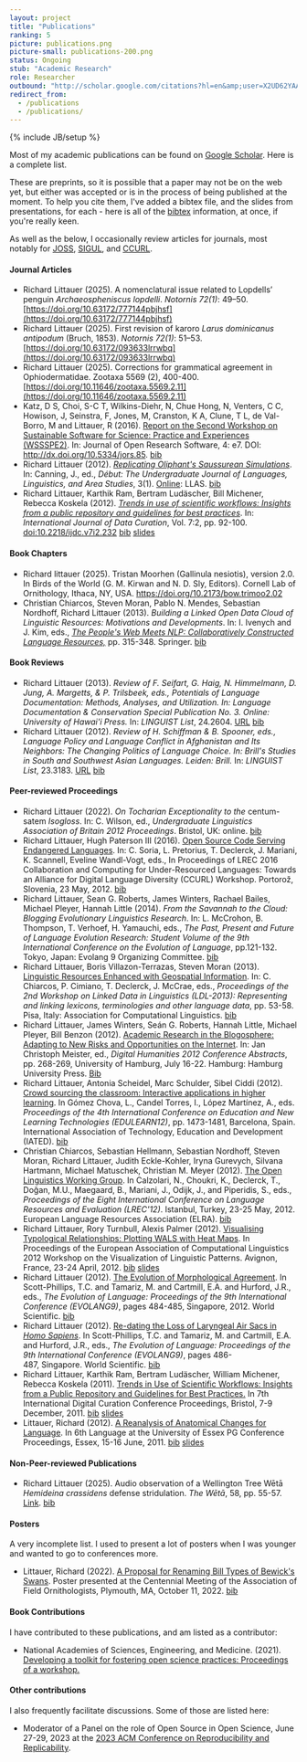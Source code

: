 ```yaml
---
layout: project
title: "Publications"
ranking: 5
picture: publications.png
picture-small: publications-200.png
status: Ongoing
stub: "Academic Research"
role: Researcher
outbound: "http://scholar.google.com/citations?hl=en&amp;user=X2UD62YAAAAJ"
redirect_from:
  - /publications
  - /publications/
---
```

{% include JB/setup %}

Most of my academic publications can be found on [Google Scholar](http://scholar.google.com/citations?hl=en&amp;user=X2UD62YAAAAJ). Here is a complete list.

These are preprints, so it is possible that a paper may not be on the web yet, but either was accepted or is in the process of being published at the moment. To help you cite them, I've added a bibtex file, and the slides from presentations, for each - here is all of the [bibtex](https://www.burntfen.com/publications/bib/publications.bib) information, at once, if you're really keen.

As well as the below, I occasionally review articles for journals, most notably for [JOSS](https://joss.theoj.org/), [SIGUL](http://www.elra.info/en/sig/sigul/), and [CCURL](http://sltu-ccurl-2020.ilc.cnr.it/).

#### Journal Articles

* Richard Littauer (2025). A nomenclatural issue related to Lopdells’ penguin *Archaeospheniscus lopdelli*. *Notornis 72(1)*: 49–50. [https://doi.org/10.63172/777144pbjhsf](https://doi.org/10.63172/777144pbjhsf)
* Richard Littauer (2025). First revision of karoro *Larus dominicanus antipodum* (Bruch, 1853). *Notornis 72(1)*: 51–53. [https://doi.org/10.63172/093633lrrwbq](https://doi.org/10.63172/093633lrrwbq)
* Richard Littauer (2025). Corrections for grammatical agreement in Ophiodermatidae. Zootaxa 5569 (2), 400-400. [https://doi.org/10.11646/zootaxa.5569.2.11](https://doi.org/10.11646/zootaxa.5569.2.11)
* Katz, D S, Choi, S-C T, Wilkins-Diehr, N, Chue Hong, N, Venters, C C, Howison, J, Seinstra, F, Jones, M, Cranston, K A, Clune, T L, de Val-Borro, M and Littauer, R (2016). [Report on the Second Workshop on Sustainable Software for Science: Practice and Experiences (WSSSPE2)](http://dx.doi.org/10.5334/jors.85). In: Journal of Open Research Software, 4: e7. DOI: http://dx.doi.org/10.5334/jors.85. [bib](https://www.burntfen.com/publications/bib/wssspe2.bib)
* Richard Littauer (2012). [_Replicating Oliphant's Saussurean Simulations_](https://www.burntfen.com/publications/LittDebut.pdf). In: Canning, J., ed., _Début: The Undergraduate Journal of Languages, Linguistics, and Area Studies_, 3(1). [Online](http://www.studyinglanguages.ac.uk/student\_voices/debut\_autumn\_2012): LLAS. [bib](https://www.burntfen.com/publications/bib/LittDebut.bib)
* Richard Littauer, Karthik Ram, Bertram Ludäscher, Bill Michener, Rebecca Koskela (2012). [_Trends in use of scientific workflows: Insights from a public repository and guidelines for best practices_](http://ijdc.net/index.php/ijdc/article/download/222/291). In: _International Journal of Data Curation_, Vol. 7:2, pp. 92-100. [doi:10.2218/ijdc.v7i2.232](http://ijdc.net/index.php/ijdc/article/view/222) [bib](https://www.burntfen.com/publications/bib/LittIJDC.bib) [slides](https://www.slideshare.net/RichLitt/trends-in-use-of-scientific-workflows-insights-from-a-public-repository-and-recommendations-for-best-practices)

#### Book Chapters

* Richard littauer (2025). Tristan Moorhen (Gallinula nesiotis), version 2.0. In Birds of the World (G. M. Kirwan and N. D. Sly, Editors). Cornell Lab of Ornithology, Ithaca, NY, USA. https://doi.org/10.2173/bow.trimoo2.02
* Christian Chiarcos, Steven Moran, Pablo N. Mendes, Sebastian Nordhoff, Richard Littauer (2013). _Building a Linked Open Data Cloud of Linguistic Resources: Motivations and Developments_. In: I. Ivenych and J. Kim, eds., [_The People's Web Meets NLP: Collaboratively Constructed Language Resources,_](http://www.springer.com/education+%26+language/linguistics/book/978-3-642-35084-9) pp. 315-348. Springer. [bib](https://www.burntfen.com/publications/bib/ChiarcosLOD.bib)

#### Book Reviews

* Richard Littauer (2013). _Review of F. Seifart, G. Haig, N. Himmelmann, D. Jung, A. Margetts, & P. Trilsbeek, eds., Potentials of Language Documentation: Methods, Analyses, and Utilization. In: Language Documentation & Conservation Special Publication No. 3. Online: University of Hawai'i Press._ In: _LINGUIST List_, 24.2604. [URL](http://linguistlist.org/pubs/reviews/get-review.cfm?SubID=12670360) [bib](https://www.burntfen.com/publications/bib/LittLinguist2013.bib)
* Richard Littauer (2012). _Review of H. Schiffman & B. Spooner, eds., Language Policy and Language Conflict in Afghanistan and Its Neighbors: The Changing Politics of Language Choice. In: Brill's Studies in South and Southwest Asian Languages. Leiden: Brill._ In: _LINGUIST List_, 23.3183. [URL](http://linguistlist.org/pubs/reviews/get-review.cfm?SubID=4553348) [bib](https://www.burntfen.com/publications/bib/LittLinguist.bib)

#### Peer-reviewed Proceedings

* Richard Littauer (2022). *On Tocharian Exceptionality to the* centum-satem *Isogloss*. In: C. Wilson, ed., *Undergraduate Linguistics Association of Britain 2012 Proceedings*. Bristol, UK: online. [bib](https://www.burntfen.com/publications/bib/LittULAB.bib)
* Richard Littauer, Hugh Paterson III (2016). [Open Source Code Serving Endangered Languages](https://github.com/RichardLitt/endangered-languages/raw/master/paper/Open%20Source%20Code%20Serving%20Endangered%20Languages.pdf). In: C. Soria, L. Pretorius, T. Declerck, J. Mariani, K. Scannell, Eveline Wandl-Vogt, eds., In Proceedings of LREC 2016 Collaboration and Computing for Under-Resourced Languages: Towards an Alliance for Digital Language Diversity (CCURL) Workshop. Portorož, Slovenia, 23 May, 2012. [bib](https://www.burntfen.com/publications/bib/CCURL.bib)
* Richard Littauer, Sean G. Roberts, James Winters, Rachael Bailes, Michael Pleyer, Hannah Little (2014). *From the Savannah to the Cloud: Blogging Evolutionary Linguistics Research*. In: L. McCrohon, B. Thompson, T. Verhoef, H. Yamauchi, eds., *The Past, Present and Future of Language Evolution Research: Student Volume of the 9th International Conference on the Evolution of Language*, pp.121-132. Tokyo, Japan: Evolang 9 Organizing Committee. [bib](https://www.burntfen.com/publications/bib/LittEvoC.bib)
* Richard Littauer, Boris Villazon-Terrazas, Steven Moran (2013). [Linguistic Resources Enhanced with Geospatial Information](http://www.aclweb.org/anthology/W13-5508). In: C. Chiarcos, P. Cimiano, T. Declerck, J. McCrae, eds., *Proceedings of the 2nd Workshop on Linked Data in Linguistics (LDL-2013): Representing and linking lexicons, terminologies and other language data*, pp. 53-58. Pisa, Italy: Association for Computational Linguistics. [bib](https://www.burntfen.com/publications/bib/LittLDL.bib)
* Richard Littauer, James Winters, Seán G. Roberts, Hannah Little, Michael Pleyer, Bill Benzon (2012). [Academic Research in the Blogosphere: Adapting to New Risks and Opportunities on the Internet](https://www.burntfen.com/publications/LittDH.pdf). In: Jan Christoph Meister, ed., _Digital Humanities 2012 Conference Abstracts_, pp. 268-269, University of Hamburg, July 16-22. Hamburg: Hamburg University Press. [Bib](https://www.burntfen.com/publications/bib/LittDH.bib)
* Richard Littauer, Antonia Scheidel, Marc Schulder, Sibel Ciddi (2012). [Crowd sourcing the classroom: Interactive applications in higher learning](https://www.burntfen.com/publications/LittEdulearn.pdf). In Gómez Chova, L., Candel Torres, I., López Martínez, A., eds. _Proceedings of the 4th International Conference on Education and New Learning Technologies (EDULEARN12)_, pp. 1473-1481, Barcelona, Spain. International Association of Technology, Education and Development (IATED). [bib](https://www.burntfen.com/publications/bib/LittEdulearn.bib)
* Christian Chiarcos, Sebastian Hellmann, Sebastian Nordhoff, Steven Moran, Richard Littauer, Judith Eckle-Kohler, Iryna Gurevych, Silvana Hartmann, Michael Matuschek, Christian M. Meyer (2012). [The Open Linguistics Working Group](https://www.burntfen.com/publications/OKFLREC.pdf). In Calzolari, N., Choukri, K., Declerck, T., Doğan, M.U., Maegaard, B., Mariani, J., Odijk, J., and Piperidis, S., eds., _Proceedings of the Eight International Conference on Language Resources and Evaluation (LREC'12)_. Istanbul, Turkey, 23-25 May, 2012. European Language Resources Association (ELRA). [bib](https://www.burntfen.com/publications/bib/OKFLREC.bib)
* Richard Littauer, Rory Turnbull, Alexis Palmer (2012). [Visualising Typological Relationships: Plotting WALS with Heat Maps](https://www.burntfen.com/publications/LittEACL.pdf). In Proceedings of the European Association of Computational Linguistics 2012 Workshop on the Visualization of Linguistic Patterns. Avignon, France, 23-24 April, 2012. [bib](https://www.burntfen.com/publications/bib/LittEACL.bib) [slides](https://www.slideshare.net/RichLitt/visualising-typological-relationships-plotting-wals-with-heat-maps)
* Richard Littauer (2012). <a href="https://www.burntfen.com/publications/LittEvoA.pdf">The Evolution of Morphological Agreement</a>. In Scott-Phillips, T.C. and Tamariz, M. and Cartmill, E.A. and Hurford, J.R., eds., _The Evolution of Language: Proceedings of the 9th International Conference (EVOLANG9)_, pages 484-485, Singapore, 2012. World Scientific. [bib](https://www.burntfen.com/publications/bib/LittEvoa.bib)
* Richard Littauer (2012). <a href="https://www.burntfen.com/publications/LittEvoB.pdf">Re-dating the Loss of Laryngeal Air Sacs in <em>Homo Sapiens</em></a>. In Scott-Phillips, T.C. and Tamariz, M. and Cartmill, E.A. and Hurford, J.R., eds., _The Evolution of Language: Proceedings of the 9th International Conference (EVOLANG9)_, pages 486-487, Singapore. World Scientific. [bib](https://www.burntfen.com/publications/bib/LittEvob.bib)
* Richard Littauer, Karthik Ram, Bertram Ludäscher, William Michener, Rebecca Koskela (2011). <a href="https://www.burntfen.com/publications/LittIDCC.pdf">Trends in Use of Scientific Workflows: Insights from a Public Repository and Guidelines for Best Practices.</a> In 7th International Digital Curation Conference Proceedings, Bristol, 7-9 December, 2011. [bib](https://www.burntfen.com/publications/bib/LittIDCC.bib) [slides](http://www.slideshare.net/RichLitt/trends-in-use-of-scientific-workflows-insights-from-a-public-repository-and-recommendations-for-best-practices)
* Littauer, Richard (2012). <a href="https://www.burntfen.com/publications/LittEssex.docx">A Reanalysis of Anatomical Changes for Language</a>. In 6th Language at the University of Essex PG Conference Proceedings, Essex, 15-16 June, 2011. [bib](https://www.burntfen.com/publications/bib/LittEssex.bib) [slides](http://www.slideshare.net/RichLitt/a-reanalysis-of-anatomical-changes-for-language)

#### Non-Peer-reviewed Publications

* Richard Littauer (2025). Audio observation of a Wellington Tree Wētā *Hemideina crassidens* defense stridulation. *The Wētā*, 58, pp. 55-57. [Link](https://weta.ento.org.nz/index.php/weta/article/view/434). [bib](https://www.burntfen.com/publications/bib/LittWeta.bib)

#### Posters

A very incomplete list. I used to present a lot of posters when I was younger and wanted to go to conferences more.

* Littauer, Richard (2022). <a href="https://www.burntfen.com/publications/LittauerAFOBewicks.pdf">A Proposal for Renaming Bill Types of Bewick's Swans</a>. Poster presented at the Centennial Meeting of the Association of Field Ornithologists, Plymouth, MA, October 11, 2022. [bib](https://www.burntfen.com/publications/bib/LittauerAFOBewicks.bib)

#### Book Contributions

I have contributed to these publications, and am listed as a contributor:

* National Academies of Sciences, Engineering, and Medicine. (2021). <a href="https://nap.nationalacademies.org/catalog/26308/developing-a-toolkit-for-fostering-open-science-practices-proceedings-of">Developing a toolkit for fostering open science practices: Proceedings of a workshop.</a>

#### Other contributions

I also frequently facilitate discussions. Some of those are listed here:

* Moderator of a Panel on the role of Open Source in Open Science, June 27-29, 2023 at the <a href="https://acm-rep.github.io/2023/">2023 ACM Conference on Reproducibility and Replicability</a>.

